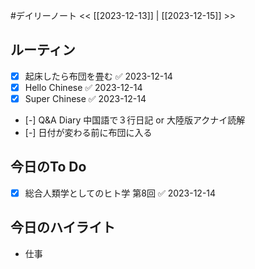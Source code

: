 #デイリーノート
<< [[2023-12-13]] | [[2023-12-15]] >>
## ルーティン
- [x] 起床したら布団を畳む ✅ 2023-12-14
- [x] Hello Chinese ✅ 2023-12-14
- [x] Super Chinese ✅ 2023-12-14
- [-] Q&A Diary 中国語で３行日記 or 大陸版アクナイ読解
- [-] 日付が変わる前に布団に入る
## 今日のTo Do
- [x] 総合人類学としてのヒト学 第8回 ✅ 2023-12-14
## 今日のハイライト
- 仕事
